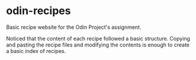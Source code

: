 # odin-recipes
Basic recipe website for the Odin Project's assignment.

Noticed that the content of each recipe followed a basic structure. Copying
and pasting the recipe files and modifying the contents is enough to create
a basic index of recipes.
